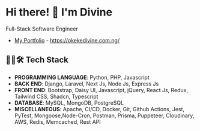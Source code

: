 # Hi there! 👋 I'm Divine

Full-Stack Software Engineer
- [My Portfolio](https://okekedivine.com.ng/) - https://okekedivine.com.ng/ 

## 👨‍💻🛠️ Tech Stack
- **PROGRAMMING LANGUAGE**: Python, PHP, Javascript
- **BACK END**: Django, Laravel, Next Js, Node Js, Express Js
- **FRONT END**: Bootstrap, Daisy UI, Javascript, jQuery, React Js, Redux, Tailwind CSS, Shadcn, Typescript
- **DATABASE**: MySQL, MongoDB, PostgreSQL
- **MISCELLANEOUS**: Apache, CI/CD, Docker, Git, Github Actions, Jest, PyTest, Mongoose,Node-Cron, Postman, Prisma, Puppeteer, Cloudinary, AWS, Redis, Memcached, Rest API


